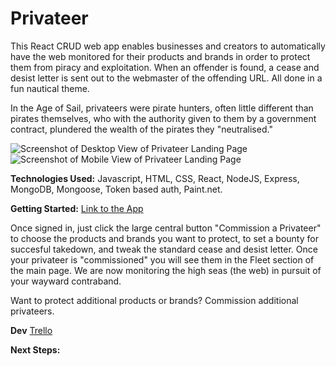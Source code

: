 # Privateer
This React CRUD web app enables businesses and creators to automatically have the web monitored for their products and brands in order to protect them from piracy and exploitation. When an offender is found, a cease and desist letter is sent out to the webmaster of the offending URL. All done in a fun nautical theme.

In the Age of Sail, privateers were pirate hunters, often little different than pirates themselves, who with the authority given to them by a government contract, plundered the wealth of the pirates they "neutralised."

![Screenshot of Desktop View of Privateer Landing Page](URL-TBD)
![Screenshot of Mobile View of Privateer Landing Page](URL-TBD)

**Technologies Used:** Javascript, HTML, CSS, React, NodeJS, Express, MongoDB, Mongoose, Token based auth, Paint.net.

**Getting Started:** [Link to the App](https://privateer.herokuapp.com/)

Once signed in, just click the large central button "Commission a Privateer" to choose the products and brands you want to protect, to set a bounty for succesful takedown, and tweak the standard cease and desist letter. Once your privateer is "commissioned" you will see them in the Fleet section of the main page. We are now monitoring the high seas (the web) in pursuit of your wayward contraband.

Want to protect additional products or brands? Commission additional privateers.

**Dev**
[Trello](https://trello.com/b/RlEeIJjM/privateer)

**Next Steps:**

